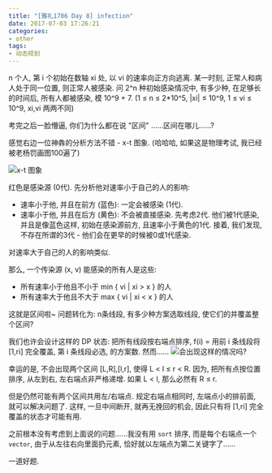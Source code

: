 ```yaml
---
title: "[雅礼1706 Day 8] infection"
date: 2017-07-03 17:26:21
categories:
- other
tags:
- 动态规划
---
```

n 个人, 第 i 个初始在数轴 xi 处, 以 vi 的速率向正方向逃离. 某一时刻, 正常人和病人处于同一位置, 则正常人被感染. 问 2^n 种初始感染情况中, 有多少种, 在足够长的时间后, 所有人都被感染, 模 10^9 + 7. (1 &le; n &le; 2\*10^5, |xi| &le; 10^9, 1 &le; vi &le; 10^9, xi,vi 两两不同)
<!--more-->
考完之后一脸懵逼, 你们为什么都在说 "区间" ......区间在哪儿......?

感觉右边一位神犇的分析方法不错 - x-t 图象. (哈哈哈, 如果这是物理考试, 我已经被老杨罚画图100遍了)

![x-t 图象](/images/yl1706-8-infection.jpg)

红色是感染源 (0代). 先分析他对速率小于自己的人的影响:
- 速率小于他, 并且在前方 (蓝色): 一定会被感染 (1代).
- 速率小于他, 并且在后方 (黄色): 不会被直接感染. 先考虑2代. 他们被1代感染, 并且是像蓝色这样, 初始在感染源前方, 且速率小于黄色的1代. 接着, 我们发现, 不存在所谓的3代 - 他们会在更早的时候被0或1代感染.

对速率大于自己的人的影响类似.

那么, 一个传染源 (x, v) 能感染的所有人是这些:
- 所有速率小于他且不小于 min { vi | xi &gt; x } 的人
- 所有速率大于他且不大于 max { vi | xi &lt; x } 的人

这就是区间啦~ 问题转化为: n条线段, 有多少种方案选取线段, 使它们的并覆盖整个区间?

我们也许会设计这样的 DP 状态: 把所有线段按右端点排序, f(i) = 用前 i 条线段将 [1,ri] 完全覆盖, 第 i 条线段必选, 的方案数. 然而......
![会出现这样的情况吗?](/images/yl1706-8-infection-1.jpg)

幸运的是, 不会出现两个区间 [L,R],[l,r], 使得 L &lt; l &le; r &lt; R. 因为, 把所有点按位置排序, 从左到右, 左右端点非严格递增. 如果 L &lt; l, 那么必然有 R &le; r.

但是仍然可能有两个区间共用左/右端点. 规定右端点相同时, 左端点小的排前面, 就可以解决问题了. 这样, 一旦中间断开, 就再无挽回的机会, 因此只有将 [1,ri] 完全覆盖的状态才可能有用.

之前根本没有考虑到上面说的问题......我没有用 `sort` 排序, 而是每个右端点一个 `vector`, 由于从左往右向里面扔元素, 恰好就以左端点为第二关键字了......

一道好题.
